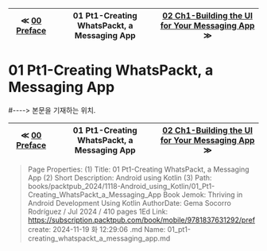 
| ≪ [ 00 Preface ](/books/packtpub_2024/1118-Android_using_Kotlin/00_Preface) | 01 Pt1-Creating WhatsPackt, a Messaging App | [ 02 Ch1-Building the UI for Your Messaging App ](/books/packtpub_2024/1118-Android_using_Kotlin/02_Ch1-Building_the_UI_for_Your_Messaging_App) ≫ |
|:----:|:----:|:----:|

# 01 Pt1-Creating WhatsPackt, a Messaging App
#----> 본문을 기재하는 위치.



| ≪ [ 00 Preface ](/books/packtpub_2024/1118-Android_using_Kotlin/00_Preface) | 01 Pt1-Creating WhatsPackt, a Messaging App | [ 02 Ch1-Building the UI for Your Messaging App ](/books/packtpub_2024/1118-Android_using_Kotlin/02_Ch1-Building_the_UI_for_Your_Messaging_App) ≫ |
|:----:|:----:|:----:|

> Page Properties:
> (1) Title: 01 Pt1-Creating WhatsPackt, a Messaging App
> (2) Short Description: Android using Kotlin
> (3) Path: books/packtpub_2024/1118-Android_using_Kotlin/01_Pt1-Creating_WhatsPackt_a_Messaging_App
> Book Jemok: Thriving in Android Development Using Kotlin
> AuthorDate: Gema Socorro Rodríguez / Jul 2024 / 410 pages 1Ed
> Link: https://subscription.packtpub.com/book/mobile/9781837631292/pref
> create: 2024-11-19 화 12:29:06
> .md Name: 01_pt1-creating_whatspackt_a_messaging_app.md

